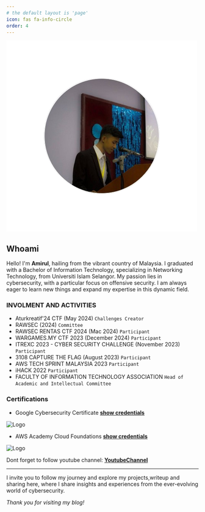 ```yaml
---
# the default layout is 'page'
icon: fas fa-info-circle
order: 4
---
```


![Logo](https://github.com/AmirulMohdNoor/AmirulMohdNoor.github.io/blob/main/images/about_image.png?raw=true)

## Whoami

Hello! I'm **Amirul**, hailing from the vibrant country of Malaysia. I graduated with a Bachelor of Information Technology, specializing in Networking Technology, from Universiti Islam Selangor. My passion lies in cybersecurity, with a particular focus on offensive security. I am always eager to learn new things and expand my expertise in this dynamic field.

### INVOLMENT AND ACTIVITIES

- Aturkreatif'24 CTF (May 2024) `Challenges Creator`
- RAWSEC (2024) `Committee`
- RAWSEC RENTAS CTF 2024 (Mac 2024) `Participant`
- WARGAMES.MY CTF 2023 (December 2024) `Participant`
- ITREXC 2023 - CYBER SECURITY CHALLENGE (November 2023) `Participant`
- 3108 CAPTURE THE FLAG (August 2023) `Participant`
- AWS TECH SPRINT MALAYSIA 2023 `Participant`
- iHACK 2022 `Participant`
- FACULTY OF INFORMATION TECHNOLOGY ASSOCIATION `Head of Academic and Intellectual Committee`


### Certifications
- Google Cybersecurity Certificate     [**show credentials**](https://www.credly.com/badges/085b3fa7-efc4-4b7d-b806-07b044e7a7ed/linked_in_profile)

![Logo](https://images.credly.com/size/340x340/images/0bf0f2da-a699-4c82-82e2-56dcf1f2e1c7/image.png)

- AWS Academy Cloud Foundations         [**show credentials**](https://www.credly.com/badges/f226e739-b579-43df-9df4-6f1cddc41214/linked_in_profile)

![Logo](https://images.credly.com/size/340x340/images/73e4a58b-a8ef-41a3-a7db-9183dd269882/image.png)


Dont forget to follow youtube channel:
[**YoutubeChannel**](https://www.youtube.com/watch?v=YS_9JGYo5gQ)



---

I invite you to follow my journey and explore my projects,writeup and sharing here, where I share insights and experiences from the ever-evolving world of cybersecurity.

*Thank you for visiting my blog!*


